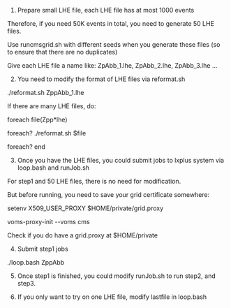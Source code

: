 1) Prepare small LHE file, each LHE file has at most 1000 events

Therefore, if you need 50K events in total, you need to generate 50 LHE files.

Use runcmsgrid.sh with different seeds when you generate these files 
(so to ensure that there are no duplicates)

Give each LHE file a name like: ZpAbb_1.lhe, ZpAbb_2.lhe, ZpAbb_3.lhe ...

2) You need to modify the format of LHE files via 
reformat.sh 

 ./reformat.sh ZppAbb_1.lhe

 If there are many LHE files, do:

 foreach file(Zpp*lhe)

 foreach? ./reformat.sh $file

 foreach? end



3) Once you have the LHE files, you could submit jobs to lxplus 
 system via loop.bash and runJob.sh

For step1 and 50 LHE files, there is no need for modification.


But before running, you need to save your grid certificate somewhere:

setenv X509_USER_PROXY $HOME/private/grid.proxy

voms-proxy-init --voms cms

Check if you do have a grid.proxy at $HOME/private


4) Submit step1 jobs

 ./loop.bash ZppAbb


5) Once step1 is finished, you could modify runJob.sh to run step2, and step3.

6) If you only want to try on one LHE file, modify lastfile in loop.bash